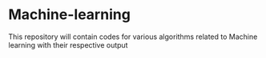 # Machine-learning
This repository will contain codes for various algorithms related to Machine learning with their respective output
